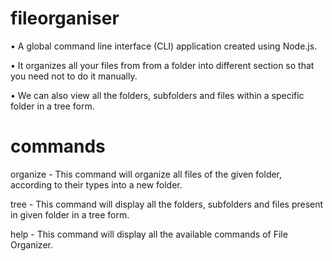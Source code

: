 # fileorganiser

• A global command line interface (CLI) application created using Node.js.

• It organizes all your files from from a folder into different section so that you need not to do it manually.

• We can also view all the folders, subfolders and files within a specific folder in a tree form.

# commands

organize	- This command will organize all files of the given folder, according to their types into a new folder.

tree  - This command will display all the folders, subfolders and files present in given folder in a tree form.

help	- This command will display all the available commands of File Organizer.
